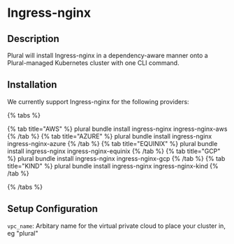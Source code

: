 
# Ingress-nginx

## Description

Plural will install Ingress-nginx in a dependency-aware manner onto a Plural-managed Kubernetes cluster with one CLI command.

## Installation

We currently support Ingress-nginx for the following providers:

{% tabs %}

{% tab title="AWS" %}
plural bundle install ingress-nginx ingress-nginx-aws
{% /tab %}
{% tab title="AZURE" %}
plural bundle install ingress-nginx ingress-nginx-azure
{% /tab %}
{% tab title="EQUINIX" %}
plural bundle install ingress-nginx ingress-nginx-equinix
{% /tab %}
{% tab title="GCP" %}
plural bundle install ingress-nginx ingress-nginx-gcp
{% /tab %}
{% tab title="KIND" %}
plural bundle install ingress-nginx ingress-nginx-kind
{% /tab %}

{% /tabs %}

## Setup Configuration

`vpc_name`: Arbitary name for the virtual private cloud to place your cluster in, eg "plural"




